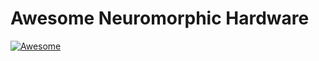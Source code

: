 # Awesome Neuromorphic Hardware
[![Awesome](https://awesome.re/badge-flat.svg)](https://awesome.re)
